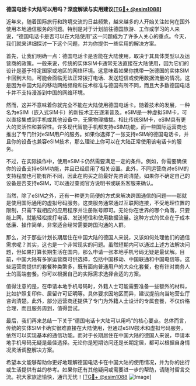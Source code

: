 **德国电话卡大陆可以用吗？深度解读与实用建议[[TG💪+ @esim1088](https://t.me/s/esim1088)]**

近年来，随着国际旅行和跨境交流的日益频繁，越来越多的人开始关注如何在国外使用本地通信服务的问题。特别是对于计划前往德国旅游、工作或学习的人来说，“德国电话卡是否可以在大陆使用”这一问题成为了许多人关心的重点。今天，我们就来详细探讨一下这个问题，并为你提供一些实用的解决方案。

首先，让我们明确一点：德国电话卡是否能在大陆使用，取决于其具体类型以及运营商的政策。一般来说，传统的实体SIM卡通常无法直接在大陆使用，因为它们的设计是基于特定国家或地区的网络环境。这意味着如果你携带一张德国的实体SIM卡回到大陆，可能会面临无法正常拨打电话、发送短信或使用数据流量的情况。这是因为中国大陆的移动网络频段和技术标准与德国有所不同，而且大多数德国电话卡并不支持漫游到中国的网络环境。

然而，这并不意味着你就完全不能在大陆使用德国电话卡。随着技术的发展，一种名为eSIM（嵌入式SIM卡）的新技术正在逐渐普及。eSIM是一种虚拟SIM卡，可以直接集成到手机或其他设备中，无需物理插拔。相比传统SIM卡，eSIM具有更大的灵活性和兼容性。许多现代智能手机都支持eSIM功能，而一些国际运营商也推出了专门针对eSIM用户的服务。如果你选择了一张支持eSIM的德国电话卡，并且你的设备也兼容eSIM技术，那么理论上你可以在大陆正常使用该电话卡的服务。

不过，在实际操作中，使用eSIM卡仍然需要满足一定的条件。例如，你需要确保你的设备支持eSIM功能，并且已经启用了相关设置。此外，不同运营商对eSIM的支持程度也可能有所不同，因此在购买之前最好先咨询清楚。如果你不确定自己的设备是否支持eSIM，可以通过查阅官方说明书或联系客服来确认。

当然，除了eSIM之外，还有一种更为简便的方式来解决跨国通信的问题——那就是使用国际通用的虚拟号码服务。这类服务通常通过互联网连接，不受地理位置的限制，只需下载相应的应用程序并注册账号即可。无论你在世界的哪个角落，只要能上网，就能轻松拨打电话、发送短信和使用数据流量。这种方式的优点在于成本低廉、操作简单，非常适合经常需要跨国沟通的人群。

那么，对于那些计划长期居住在中国大陆的德国人来说，又该如何处理他们的通信需求呢？其实，这也是一个非常现实的问题。虽然短期内可以通过上述方法解决问题，但如果打算长期生活在国内，那么申请一张本地手机号码无疑是最优解。目前，中国大陆有多家运营商可供选择，包括中国移动、中国联通和中国电信等。这些运营商提供的套餐种类繁多，既有面向普通用户的大众化套餐，也有针对商务人士的高端套餐。你可以根据自己的实际需求选择合适的方案。

值得注意的是，在申请本地手机号码时，外籍人士可能需要准备一些额外的材料，比如护照复印件、居留许可证明等。具体要求因地区而异，建议提前向当地营业厅咨询清楚。此外，部分运营商还提供了专门为外籍人士设计的专属套餐，不仅价格合理，而且服务周到，值得尝试。

最后，我们再来总结一下关于“德国电话卡大陆可以用吗”的核心要点。总体而言，传统的实体SIM卡确实很难直接在大陆使用，但通过eSIM技术和虚拟号码服务，依然可以实现基本的通信功能。而对于长期居住在中国大陆的德国人来说，申请本地手机号码无疑是最佳选择。无论你是短期访问还是长期定居，都可以根据自身情况灵活调整解决方案。

希望本文能够帮助你更好地理解德国电话卡在中国大陆的使用情况，并为你的出行或生活提供有益的参考。如果你还有其他疑问或需要进一步的帮助，请随时留言交流。祝大家旅途愉快，通讯无忧！[[TG💪+ @esim1088](https://t.me/s/esim1088) ![Image](https://i.postimg.cc/4NQfJmqS/Snipaste-2025-05-13-00-14-12.png)]